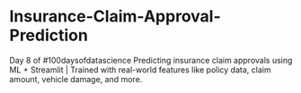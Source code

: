# Insurance-Claim-Approval-Prediction
Day 8 of #100daysofdatascience  Predicting insurance claim approvals using ML + Streamlit | Trained with real-world features like policy data, claim amount, vehicle damage, and more.
